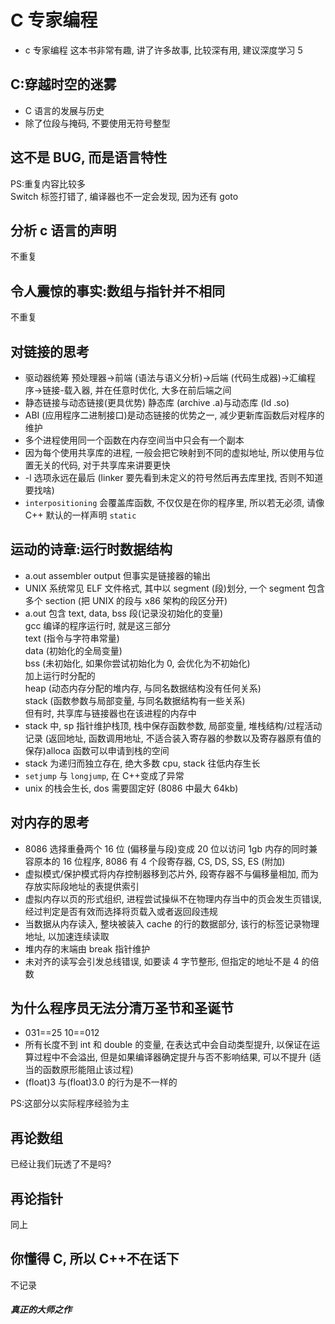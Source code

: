 # C 专家编程

- c 专家编程 这本书非常有趣, 讲了许多故事, 比较深有用, 建议深度学习 5

## C:穿越时空的迷雾

- C 语言的发展与历史
- 除了位段与掩码, 不要使用无符号整型

## 这不是 BUG, 而是语言特性

PS:重复内容比较多  
Switch 标签打错了, 编译器也不一定会发现, 因为还有 goto

## 分析 c 语言的声明

不重复

## 令人震惊的事实:数组与指针并不相同

不重复

## 对链接的思考

- 驱动器统筹 预处理器->前端 (语法与语义分析)->后端 (代码生成器)->汇编程序->链接-载入器, 并在任意时优化, 大多在前后端之间
- 静态链接与动态链接(更具优势) 静态库 (archive .a)与动态库 (ld .so)
- ABI (应用程序二进制接口)是动态链接的优势之一, 减少更新库函数后对程序的维护
- 多个进程使用同一个函数在内存空间当中只会有一个副本
- 因为每个使用共享库的进程, 一般会把它映射到不同的虚拟地址, 所以使用与位置无关的代码, 对于共享库来讲要更快
- -l 选项永远在最后 (linker 要先看到未定义的符号然后再去库里找, 否则不知道要找啥)
- `interpositioning` 会覆盖库函数, 不仅仅是在你的程序里, 所以若无必须, 请像 C++ 默认的一样声明 `static`

## 运动的诗章:运行时数据结构

- a.out assembler output 但事实是链接器的输出
- UNIX 系统常见 ELF 文件格式, 其中以 segment (段)划分, 一个 segment 包含多个 section (把 UNIX 的段与 x86 架构的段区分开)
- a.out 包含 text, data, bss 段(记录没初始化的变量)  
gcc 编译的程序运行时, 就是这三部分  
text (指令与字符串常量)  
data (初始化的全局变量)  
bss (未初始化, 如果你尝试初始化为 0, 会优化为不初始化)  
加上运行时分配的  
heap (动态内存分配的堆内存, 与同名数据结构没有任何关系)  
stack (函数参数与局部变量, 与同名数据结构有一些关系)  
但有时, 共享库与链接器也在该进程的内存中  
- stack 中, sp 指针维护栈顶, 栈中保存函数参数, 局部变量, 堆栈结构/过程活动记录 (返回地址, 函数调用地址, 不适合装入寄存器的参数以及寄存器原有值的保存)alloca 函数可以申请到栈的空间
- stack 为递归而独立存在, 绝大多数 cpu, stack 往低内存生长
- `setjump` 与 `longjump`, 在 C++变成了异常
- unix 的栈会生长, dos 需要固定好 (8086 中最大 64kb)

## 对内存的思考

- 8086 选择重叠两个 16 位 (偏移量与段)变成 20 位以访问 1gb 内存的同时兼容原本的 16 位程序, 8086 有 4 个段寄存器, CS, DS, SS, ES (附加)
- 虚拟模式/保护模式将内存控制器移到芯片外, 段寄存器不与偏移量相加, 而为存放实际段地址的表提供索引
- 虚拟内存以页的形式组织, 进程尝试操纵不在物理内存当中的页会发生页错误, 经过判定是否有效而选择将页载入或者返回段违规
- 当数据从内存读入, 整块被装入 cache 的行的数据部分, 该行的标签记录物理地址, 以加速连续读取
- 堆内存的末端由 break 指针维护
- 未对齐的读写会引发总线错误, 如要读 4 字节整形, 但指定的地址不是 4 的倍数

## 为什么程序员无法分清万圣节和圣诞节

- 031==25 10==012
- 所有长度不到 int 和 double 的变量, 在表达式中会自动类型提升, 以保证在运算过程中不会溢出, 但是如果编译器确定提升与否不影响结果, 可以不提升 (适当的函数原形能阻止该过程)
- (float)3 与(float)3.0 的行为是不一样的

PS:这部分以实际程序经验为主

## 再论数组

已经让我们玩透了不是吗?

## 再论指针

同上

## 你懂得 C, 所以 C++不在话下

不记录

#### _真正的大师之作_